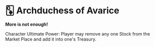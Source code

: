 # 🃍 Archduchess of Avarice

**More is not enough!**

Character Ultimate Power: Player may remove any one Stock from the Market Place and add it into one's Treasury.
